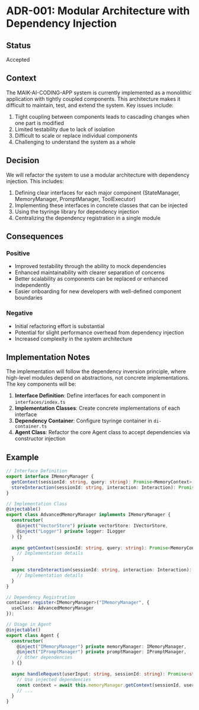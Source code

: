 # ADR-001: Modular Architecture with Dependency Injection

## Status

Accepted

## Context

The MAIK-AI-CODING-APP system is currently implemented as a monolithic application with tightly coupled components. This architecture makes it difficult to maintain, test, and extend the system. Key issues include:

1. Tight coupling between components leads to cascading changes when one part is modified
2. Limited testability due to lack of isolation
3. Difficult to scale or replace individual components
4. Challenging to understand the system as a whole

## Decision

We will refactor the system to use a modular architecture with dependency injection. This includes:

1. Defining clear interfaces for each major component (StateManager, MemoryManager, PromptManager, ToolExecutor)
2. Implementing these interfaces in concrete classes that can be injected
3. Using the tsyringe library for dependency injection
4. Centralizing the dependency registration in a single module

## Consequences

### Positive

- Improved testability through the ability to mock dependencies
- Enhanced maintainability with clearer separation of concerns
- Better scalability as components can be replaced or enhanced independently
- Easier onboarding for new developers with well-defined component boundaries

### Negative

- Initial refactoring effort is substantial
- Potential for slight performance overhead from dependency injection
- Increased complexity in the system architecture

## Implementation Notes

The implementation will follow the dependency inversion principle, where high-level modules depend on abstractions, not concrete implementations. The key components will be:

1. **Interface Definition**: Define interfaces for each component in `interfaces/index.ts`
2. **Implementation Classes**: Create concrete implementations of each interface
3. **Dependency Container**: Configure tsyringe container in `di-container.ts`
4. **Agent Class**: Refactor the core Agent class to accept dependencies via constructor injection

## Example

```typescript
// Interface Definition
export interface IMemoryManager {
  getContext(sessionId: string, query: string): Promise<MemoryContext>;
  storeInteraction(sessionId: string, interaction: Interaction): Promise<void>;
}

// Implementation Class
@injectable()
export class AdvancedMemoryManager implements IMemoryManager {
  constructor(
    @inject("VectorStore") private vectorStore: IVectorStore,
    @inject("Logger") private logger: ILogger
  ) {}
  
  async getContext(sessionId: string, query: string): Promise<MemoryContext> {
    // Implementation details
  }
  
  async storeInteraction(sessionId: string, interaction: Interaction): Promise<void> {
    // Implementation details
  }
}

// Dependency Registration
container.register<IMemoryManager>("IMemoryManager", {
  useClass: AdvancedMemoryManager
});

// Usage in Agent
@injectable()
export class Agent {
  constructor(
    @inject("IMemoryManager") private memoryManager: IMemoryManager,
    @inject("IPromptManager") private promptManager: IPromptManager,
    // Other dependencies
  ) {}
  
  async handleRequest(userInput: string, sessionId: string): Promise<string> {
    // Use injected dependencies
    const context = await this.memoryManager.getContext(sessionId, userInput);
    // ...
  }
}
```